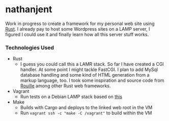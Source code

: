 # nathanjent

Work in progress to create a framework for my personal web site using [Rust](rust-lang.org). I already pay to host some Wordpress sites on a LAMP server, I figured I could use it and finally learn how all this server stuff works.

### Technologies Used
- Rust
  - I guess you could call this a LAMR stack. So far I have created a CGI handler. At some point I might tackle FastCGI. I plan to add MySql database handling and some kind of HTML generation from a markup language, too. I took some inspiration and source code from [Rouille](https://github.com/tomaka/rouille) among other Rust web frameworks. 
- Vagrant
  - Run tests on a Debian LAMP stack based on [this](https://github.com/panique/vagrant-lamp-bootstrap)
- Make
  - Builds with Cargo and deploys to the linked web root in the VM
  - Run `vagrant ssh -c "make -C /vagrant"` to build within the VM
